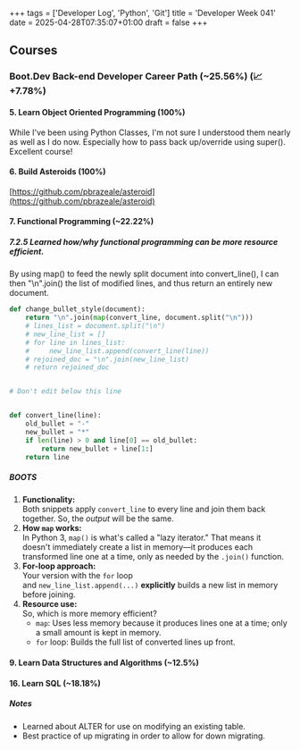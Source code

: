 +++
tags = ['Developer Log', 'Python', 'Git']
title = 'Developer Week 041'
date = 2025-04-28T07:35:07+01:00
draft = false
+++

## Courses

### Boot.Dev Back-end Developer Career Path (~25.56%) (📈 +7.78%)

#### 5. Learn Object Oriented Programming (100%)

While I've been using Python Classes, I'm not sure I understood them nearly as well as I do now. Especially how to pass back up/override using super(). Excellent course!

#### 6. Build Asteroids (100%)

[https://github.com/pbrazeale/asteroid](https://github.com/pbrazeale/asteroid)

#### 7. Functional Programming (~22.22%)

##### 7.2.5 Learned how/why functional programming can be more resource efficient.

By using map() to feed the newly split document into convert_line(), I can then "\n".join() the list of modified lines, and thus return an entirely new document.

```python
def change_bullet_style(document):
    return "\n".join(map(convert_line, document.split("\n")))
    # lines_list = document.split("\n")
    # new_line_list = []
    # for line in lines_list:
    #     new_line_list.append(convert_line(line))
    # rejoined_doc = "\n".join(new_line_list)
    # return rejoined_doc


# Don't edit below this line


def convert_line(line):
    old_bullet = "-"
    new_bullet = "*"
    if len(line) > 0 and line[0] == old_bullet:
        return new_bullet + line[1:]
    return line

```

##### BOOTS

1. **Functionality:**  
   Both snippets apply `convert_line` to every line and join them back together. So, the *output* will be the same.
2. **How `map` works:**  
   In Python 3, `map()` is what's called a "lazy iterator." That means it doesn't immediately create a list in memory—it produces each transformed line one at a time, only as needed by the `.join()` function.
3. **For-loop approach:**  
   Your version with the `for` loop and `new_line_list.append(...)` **explicitly** builds a new list in memory before joining.
4. **Resource use:**  
   So, which is more memory efficient?
   - `map`: Uses less memory because it produces lines one at a time; only a small amount is kept in memory.
   - `for` loop: Builds the full list of converted lines up front.

#### 9. Learn Data Structures and Algorithms (~12.5%)

#### 16. Learn SQL (~18.18%)

##### Notes

- Learned about ALTER for use on modifying an existing table.
- Best practice of up migrating in order to allow for down migrating.
